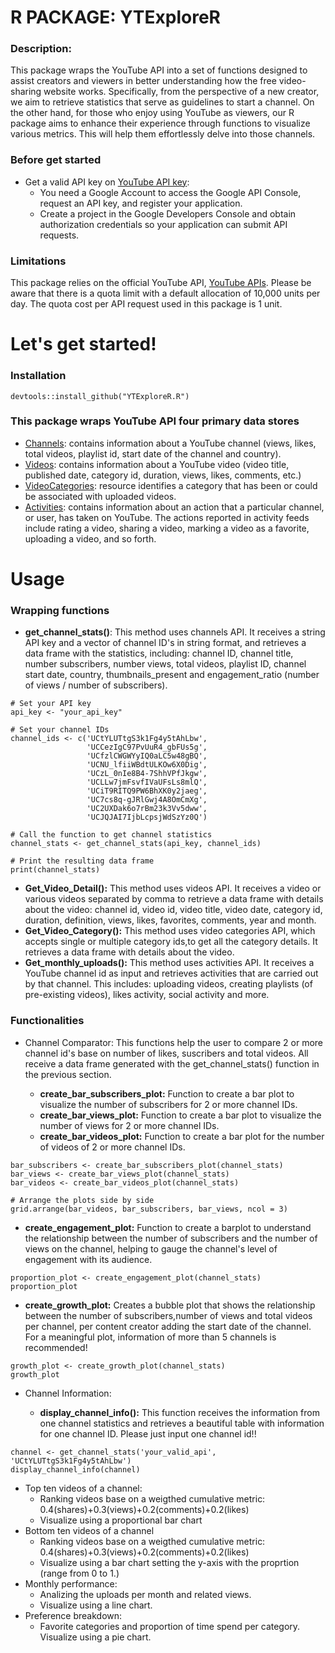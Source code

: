 # R PACKAGE: YTExploreR

### Description:

This package wraps the YouTube API into a set of functions designed to assist creators and viewers in better understanding how the free video-sharing website works. Specifically, from the perspective of a new creator, we aim to retrieve statistics that serve as guidelines to start a channel. On the other hand, for those who enjoy using YouTube as viewers, our R package aims to enhance their experience through functions to visualize various metrics. This will help them effortlessly delve into those channels.    

### Before get started

- Get a valid API key on [YouTube API key](https://developers.google.com/youtube/v3/getting-started):
    - You need a Google Account to access the Google API Console, request an API key, and register your application.
    - Create a project in the Google Developers Console and obtain authorization credentials so your application can submit API requests.

### Limitations      

This package relies on the official YouTube API, [YouTube APIs](https://developers.google.com/youtube/v3). Please be aware that there is a quota limit with a default allocation of 10,000 units per day. The quota cost per API request used in this package is 1 unit.

# Let's get started!

### Installation

```
devtools::install_github("YTExploreR.R")
```

### This package wraps YouTube API four primary data stores

- [Channels](https://developers.google.com/youtube/v3/docs/channels/list): contains information about a YouTube channel (views, likes, total videos, playlist id, start date of the channel and  country).          
- [Videos](https://developers.google.com/youtube/v3/docs/videos/list): contains information about a YouTube video (video title, published date, category id, duration, views, likes, comments, etc.)           
- [VideoCategories](https://developers.google.com/youtube/v3/docs/videoCategories/list): resource identifies a category that has been or could be associated with uploaded videos.    
- [Activities](https://developers.google.com/youtube/v3/docs/activities/list): contains information about an action that a particular channel, or user, has taken on YouTube. The actions reported in activity feeds include rating a video, sharing a video, marking a video as a favorite, uploading a video, and so forth.


# Usage 

### Wrapping functions

- **get_channel_stats()**:  This method uses channels API. It receives a string API key and a vector of channel ID's in string format, and retrieves a data frame with the statistics, including:   channel ID, channel title, number subscribers, number views, total videos, playlist ID, channel start date, country, thumbnails_present and engagement_ratio (number of views / number of subscribers).

```
# Set your API key
api_key <- "your_api_key"

# Set your channel IDs
channel_ids <- c('UCtYLUTtgS3k1Fg4y5tAhLbw',
                 'UCCezIgC97PvUuR4_gbFUs5g',
                 'UCfzlCWGWYyIQ0aLC5w48gBQ',
                 'UCNU_lfiiWBdtULKOw6X0Dig',
                 'UCzL_0nIe8B4-7ShhVPfJkgw',
                 'UCLLw7jmFsvfIVaUFsLs8mlQ',
                 'UCiT9RITQ9PW6BhXK0y2jaeg',
                 'UC7cs8q-gJRlGwj4A8OmCmXg',
                 'UC2UXDak6o7rBm23k3Vv5dww',
                 'UCJQJAI7IjbLcpsjWdSzYz0Q')

# Call the function to get channel statistics
channel_stats <- get_channel_stats(api_key, channel_ids)

# Print the resulting data frame
print(channel_stats)
```

- **Get_Video_Detail():** This method uses videos API. It receives a video or various videos separated by comma to retrieve a data frame with details about the video: channel id, video id, video title, video date, category id, duration, definition, views, likes, favorites, comments, year and month.
- **Get_Video_Category():** This method uses video categories API, which accepts single or multiple category ids,to get all the category details. It retrieves a data frame with details about the video.
- **Get_monthly_uploads():**  This method uses activities API. It receives a YouTube channel id as input and retrieves activities that are carried out by that channel. This includes: uploading videos, creating playlists (of pre-existing videos), likes activity, social activity and more.

### Functionalities

- Channel Comparator: This functions help the user to compare 2 or more channel id's base on number of likes, suscribers and total videos. All receive a data frame generated with the get_channel_stats() function in the previous section.

  - **create_bar_subscribers_plot:** Function to create a bar plot to visualize the number of subscribers for 2 or more channel IDs.
  - **create_bar_views_plot:** Function to create a bar plot to visualize the number of views for 2 or more channel IDs.
  - **create_bar_videos_plot:** Function to create a bar plot for the number of videos of 2 or more channel IDs.
 
```
bar_subscribers <- create_bar_subscribers_plot(channel_stats)
bar_views <- create_bar_views_plot(channel_stats)
bar_videos <- create_bar_videos_plot(channel_stats)

# Arrange the plots side by side
grid.arrange(bar_videos, bar_subscribers, bar_views, ncol = 3)
```

  - **create_engagement_plot:** Function to create a barplot to understand the relationship between the number of subscribers and the number of views on the channel, helping to gauge the channel's level of engagement with its audience.

  ```
proportion_plot <- create_engagement_plot(channel_stats)
proportion_plot
```
  - **create_growth_plot:** Creates a bubble plot that shows the relationship between the number of subscribers,number of views and total videos per channel, per content creator adding the start date of the channel. For a meaningful plot, information of more than 5 channels is recommended!

```
growth_plot <- create_growth_plot(channel_stats)
growth_plot
```
- Channel Information:
  
  - **display_channel_info():** This function receives the information from one channel statistics and  retrieves a beautiful table with information for one channel ID. Please just input one channel id!!
 
 ```
channel <- get_channel_stats('your_valid_api', 'UCtYLUTtgS3k1Fg4y5tAhLbw')
display_channel_info(channel)
```

- Top ten videos of a channel: 
  - Ranking videos base on a weigthed cumulative metric: 0.4(shares)+0.3(views)+0.2(comments)+0.2(likes)
  - Visualize using a proportional bar chart
- Bottom ten videos of a channel 
  - Ranking videos base on a weigthed cumulative metric: 0.4(shares)+0.3(views)+0.2(comments)+0.2(likes)
  - Visualize using a bar chart setting the y-axis with the proprtion (range from 0 to 1.) 
- Monthly performance: 
  - Analizing the uploads per month and related views.
  - Visualize using a line chart.
- Preference breakdown: 
  - Favorite categories and proportion of time spend per category.
    Visualize using a pie chart.

